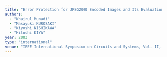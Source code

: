 ```yaml
---
title: "Error Protection for JPEG2000 Encoded Images and Its Evaluation over OFDM Channel"
authors:
  - "Khairul Munadi"
  - "Masayuki KUROSAKI"
  - "Kiyoshi NISHIKAWA"
  - "Hitoshi KIYA"
year: 2003
type: "international"
venue: "IEEE International Symposium on Circuits and Systems, Vol. II, pp. 432-435, Bangkok, Thailand, 2003-05-26."
---
```

